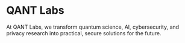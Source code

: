 # QANT Labs

At QANT Labs, we transform quantum science, AI, cybersecurity, and privacy research into practical, secure solutions for the future.


